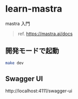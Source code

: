 # learn-mastra
mastra 入門

> ref. https://mastra.ai/docs

## 開発モードで起動

```bash
make dev
```

## Swagger UI
http://localhost:4111/swagger-ui
